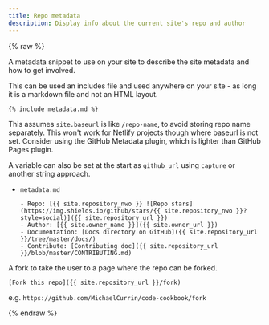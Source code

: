 ```yaml
---
title: Repo metadata
description: Display info about the current site's repo and author
---
```



{% raw %}

A metadata snippet to use on your site to describe the site metadata and how to get involved.

This can be used an includes file and used anywhere on your site - as long it is a markdown file and not an HTML layout.

```liquid
{% include metadata.md %}
```

This assumes `site.baseurl` is like `/repo-name`, to avoid storing repo name separately. This won't work for Netlify projects though where baseurl is not set. Consider using the GitHub Metadata plugin, which is lighter than GitHub Pages plugin.

A variable can also be set at the start as `github_url` using `capture` or another string approach.

<!-- TODO update in Resources includes and move to theme -->

- `metadata.md`
    ```liquid
    - Repo: [{{ site.repository_nwo }} ![Repo stars](https://img.shields.io/github/stars/{{ site.repository_nwo }}?style=social)]({{ site.repository_url }})
    - Author: [{{ site.owner_name }}]({{ site.owner_url }})
    - Documentation: [Docs directory on GitHub]({{ site.repository_url }}/tree/master/docs/)
    - Contribute: [Contributing doc]({{ site.repository_url }}/blob/master/CONTRIBUTING.md)
    ```
    
A fork to take the user to a page where the repo can be forked.

```liquid
[Fork this repo]({{ site.repository_url }}/fork)
```

e.g. `https://github.com/MichaelCurrin/code-cookbook/fork`

{% endraw %}
